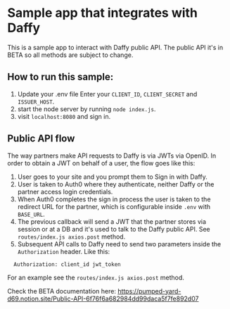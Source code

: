 # Sample app that integrates with Daffy

This is a sample app to interact with Daffy public API. The public API it's in BETA so all methods are subject to change.

## How to run this sample:
1. Update your .env file
Enter your `CLIENT_ID`, `CLIENT_SECRET` and `ISSUER_HOST`.
2. start the node server by running `node index.js`.
3. visit `localhost:8080` and sign in.

## Public API flow
The way partners make API requests to Daffy is via JWTs via OpenID. In order to obtain a JWT on behalf of a user, the flow goes like this:

1. User goes to your site and you prompt them to Sign in with Daffy.
2. User is taken to Auth0 where they authenticate, neither Daffy or the partner access login credentials.
3. When Auth0 completes the sign in process the user is taken to the redirect URL for the partner, which is configurable inside `.env` with `BASE_URL`.
4. The previous callback will send a JWT that the partner stores via session or at a DB and it's used to talk to the Daffy public API. See `routes/index.js axios.post` method.
5. Subsequent API calls to Daffy need to send two parameters inside the `Authorization` header. Like this:
```
  Authorization: client_id jwt_token
```
For an example see the `routes/index.js axios.post` method.

Check the BETA documentation here: https://pumped-yard-d69.notion.site/Public-API-6f76f6a682984dd99daca5f7fe892d07
